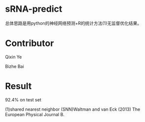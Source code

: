 
# sRNA-predict
总体思路是用python的神经网络预测+R的统计方法(1)无监督优化结果。

# Contributor
Qixin Ye

Bizhe Bai

# Result
92.4% on test set


(1)shared nearest neighbor (SNN)Waltman and van Eck (2013) The European Physical Journal B.
